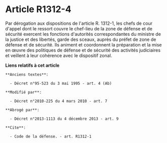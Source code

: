 # Article R1312-4

Par dérogation aux dispositions de l'article R. 1312-1, les chefs de cour d'appel dont le ressort couvre le chef-lieu de la
zone de défense et de sécurité exercent les fonctions d'autorités correspondantes du ministre de la justice et des libertés,
garde des sceaux, auprès du préfet de zone de défense et de sécurité. Ils animent et coordonnent la préparation et la mise en
œuvre des politiques de défense et de sécurité des activités judiciaires et veillent à leur cohérence avec le dispositif
zonal.

**Liens relatifs à cet article**

	**Anciens textes**:

	  - Décret n°95-523 du 3 mai 1995 - art. 4 (Ab)

	**Modifié par**:

	  - Décret n°2010-225 du 4 mars 2010 - art. 7

	**Abrogé par**:

	  - Décret n°2013-1113 du 4 décembre 2013 - art. 9

	**Cite**:

	  - Code de la défense. - art. R1312-1
